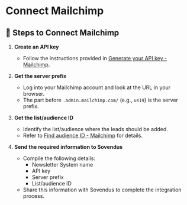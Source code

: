 # Connect Mailchimp

## 📝 Steps to Connect Mailchimp

1. **Create an API key**
   - Follow the instructions provided in [Generate your API key - Mailchimp](https://mailchimp.com/developer/marketing/guides/quick-start/#generate-your-api-key).

2. **Get the server prefix**
   - Log into your Mailchimp account and look at the URL in your browser.
   - The part before `.admin.mailchimp.com/` (e.g., `us19`) is the server prefix.

3. **Get the list/audience ID**
   - Identify the list/audience where the leads should be added.
   - Refer to [Find audience ID - Mailchimp](https://mailchimp.com/help/find-audience-id/) for details.

4. **Send the required information to Sovendus**
   - Compile the following details:
     - Newsletter System name
     - API key
     - Server prefix
     - List/audience ID
   - Share this information with Sovendus to complete the integration process.
